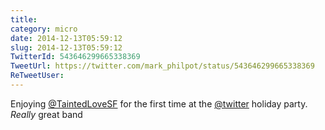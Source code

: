 ```yaml
---
title: 
category: micro
date: 2014-12-13T05:59:12
slug: 2014-12-13T05:59:12
TwitterId: 543646299665338369
TweetUrl: https://twitter.com/mark_philpot/status/543646299665338369
ReTweetUser: 
---
```


Enjoying [@TaintedLoveSF](https://twitter.com/TaintedLoveSF) for the first time at the [@twitter](https://twitter.com/twitter) holiday party. *Really* great band